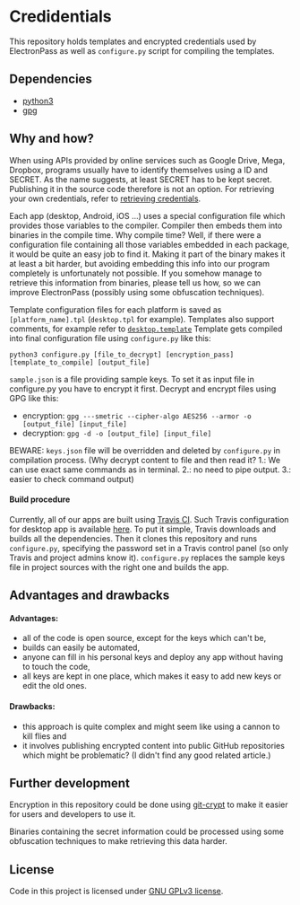# Credidentials
This repository holds templates and encrypted credentials used by ElectronPass as well as `configure.py` script for compiling the templates.

## Dependencies
- [python3](https://www.python.org/)
- [gpg](https://gnupg.org)


## Why and how?
When using  APIs provided by online services such as Google Drive, Mega, Dropbox, programs usually have to identify themselves using a ID and SECRET. As the name suggests, at least SECRET has to be kept secret. Publishing it in the source code therefore is not an option. For retrieving your own credentials, refer to [retrieving credentials](https://github.com/electronpass/credentials/blob/master/RETRIEVING_CREDENTIALS.md).

Each app (desktop, Android, iOS ...) uses a special configuration file which provides those variables to the compiler. Compiler then embeds them into binaries in the compile time. Why compile time? Well, if there were a configuration file containing all those variables embedded in each package, it would be quite an easy job to find it. Making it part of the binary makes it at least a bit harder, but avoiding embedding this info into our program completely is unfortunately not possible. If you somehow manage to retrieve this information from binaries, please tell us how, so we can improve ElectronPass (possibly using some obfuscation techniques).

Template configuration files for each platform is saved as `[platform_name].tpl` (`desktop.tpl` for example). Templates also support comments, for example refer to [`desktop.template`](https://github.com/electronpass/credentials/blob/master/desktop.tpl) Template gets compiled into final configuration file using `configure.py` like this:

    python3 configure.py [file_to_decrypt] [encryption_pass] [template_to_compile] [output_file]

`sample.json` is a file providing sample keys. To set it as input file in configure.py you have to encrypt it first. Decrypt and encrypt files using GPG like this:
- encryption: `gpg ---smetric --cipher-algo AES256 --armor -o [output_file] [input_file]`
- decryption: `gpg -d -o [output_file] [input_file]`

BEWARE: `keys.json` file will be overridden and deleted by `configure.py` in compilation process. (Why decrypt content to file and then read it? 1.: We can use exact same commands as in terminal. 2.: no need to pipe output. 3.: easier to check command output)

#### Build procedure
Currently, all of our apps are built using [Travis CI](https://travis-ci.org/). Such Travis configuration for desktop app is available [here](https://github.com/electronpass/electronpass-desktop/blob/master/.travis.yml). To put it simple, Travis downloads and builds all the dependencies. Then it clones this repository and runs `configure.py`, specifying the password set in a Travis control panel (so only Travis and project admins know it). `configure.py` replaces the sample keys file in project sources with the right one and builds the app.

## Advantages and drawbacks
#### Advantages:
- all of the code is open source, except for the keys which can't be,
- builds can easily be automated,
- anyone can fill in his personal keys and deploy any app without having to touch the code,
- all keys are kept in one place, which makes it easy to add new keys or edit the old ones.

#### Drawbacks:
- this approach is quite complex and might seem like using a cannon to kill flies and
- it involves publishing encrypted content into public GitHub repositories which might be problematic? (I didn't find any good related article.)

## Further development
Encryption in this repository could be done using [git-crypt](https://github.com/AGWA/git-crypt) to make it easier for users and developers to use it.

Binaries containing the secret information could be processed using some obfuscation techniques to make retrieving this data harder.

## License
Code in this project is licensed under [GNU GPLv3 license](https://github.com/electronpass/credentials/blob/master/LICENSE).
